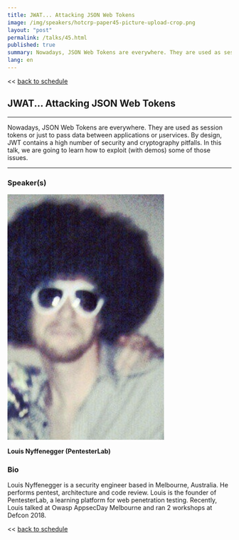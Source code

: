 ```yaml
---
title: JWAT... Attacking JSON Web Tokens
image: /img/speakers/hotcrp-paper45-picture-upload-crop.png
layout: "post"
permalink: /talks/45.html
published: true
summary: Nowadays, JSON Web Tokens are everywhere. They are used as session tokens or just to pass data be…
lang: en
---
```

<< [back to schedule](/schedule/)

## JWAT... Attacking JSON Web Tokens
---


Nowadays, JSON Web Tokens are everywhere. They are used as session tokens or just to pass data between applications or µservices. By design, JWT contains a high number of security and cryptography pitfalls. In this talk, we are going to learn how to exploit (with demos) some of those issues.

---
### Speaker(s)
![speaker](/img/speakers/hotcrp-paper45-picture-upload.png)

**Louis Nyffenegger (PentesterLab)**

### Bio
Louis Nyffenegger is a security engineer based in Melbourne, Australia. He performs pentest, architecture and code review. Louis is the founder of PentesterLab, a learning platform for web penetration testing. Recently, Louis talked at Owasp AppsecDay Melbourne and ran 2 workshops at Defcon 2018.

<< [back to schedule](/schedule/)